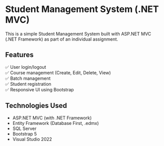 
# Student Management System (.NET MVC)

This is a simple Student Management System built with ASP.NET MVC (.NET Framework) as part of an individual assignment.

## Features

✅ User login/logout  
✅ Course management (Create, Edit, Delete, View)  
✅ Batch management  
✅ Student registration  
✅ Responsive UI using Bootstrap 

## Technologies Used

- ASP.NET MVC (with .NET Framework)  
- Entity Framework (Database First, .edmx)  
- SQL Server  
- Bootstrap 5  
- Visual Studio 2022







